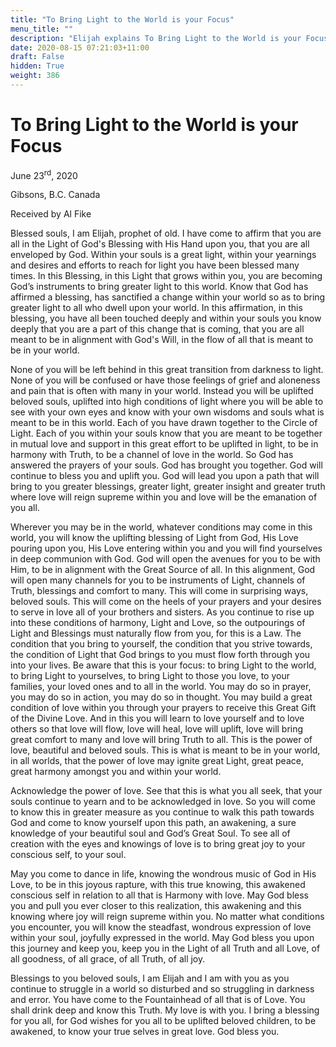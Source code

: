 ```yaml
---
title: "To Bring Light to the World is your Focus"
menu_title: ""
description: "Elijah explains To Bring Light to the World is your Focus"
date: 2020-08-15 07:21:03+11:00
draft: False
hidden: True
weight: 386
---
```

# To Bring Light to the World is your Focus

June 23<sup>rd</sup>, 2020

Gibsons, B.C. Canada

Received by Al Fike



Blessed souls, I am Elijah, prophet of old. I have come to affirm that you are all in the Light of God's Blessing with His Hand upon you, that you are all enveloped by God. Within your souls is a great light, within your yearnings and desires and efforts to reach for light you have been blessed many times. In this Blessing, in this Light that grows within you, you are becoming God’s instruments to bring greater light to this world. Know that God has affirmed a blessing, has sanctified a change within your world so as to bring greater light to all who dwell upon your world. In this affirmation, in this blessing, you have all been touched deeply and within your souls you know deeply that you are a part of this change that is coming, that you are all meant to be in alignment with God's Will, in the flow of all that is meant to be in your world. 

None of you will be left behind in this great transition from darkness to light. None of you will be confused or have those feelings of grief and aloneness and pain that is often with many in your world. Instead you will be uplifted beloved souls, uplifted into high conditions of light where you will be able to see with your own eyes and know with your own wisdoms and souls what is meant to be in this world. Each of you have drawn together to the Circle of Light. Each of you within your souls know that you are meant to be together in mutual love and support in this great effort to be uplifted in light, to be in harmony with Truth, to be a channel of love in the  world. So God has answered the prayers of your souls. God has brought you together. God will continue to bless you and uplift you. God will lead you upon a path that will bring to you greater blessings, greater light, greater insight and greater truth where love will reign supreme within you and love will be the emanation of you all. 

Wherever you may be in the world, whatever conditions may come in this world, you will know the uplifting blessing of Light from God, His Love pouring upon you, His Love entering within you and you will find yourselves in deep communion with God. God will open the avenues for you to be with Him, to be in alignment with the Great Source of all. In this alignment, God will open many channels for you to be instruments of Light, channels of Truth, blessings and comfort to many. This will come in surprising ways, beloved souls. This will come on the heels of your prayers and your desires to serve in love all of your brothers and sisters. As you continue to rise up into these conditions of harmony, Light and Love, so the outpourings of Light and Blessings must naturally flow from you, for this is a Law. The condition that you bring to yourself, the condition that you strive towards, the condition of Light that God brings to you must flow forth through you into your lives.
Be aware that this is your focus: to bring Light to the world, to bring Light to yourselves, to bring Light to those you love, to your families, your loved ones and to all in the world. You may do so in prayer, you may do so in action, you may do so in thought. You may build a great condition of love within you through your prayers to receive this Great Gift of the Divine Love. And in this you will learn to love yourself and to love others so that love will flow, love will heal, love will uplift, love will bring great comfort to many and love will bring Truth to all. This is the power of love, beautiful and beloved souls. This is what is meant to be in your world, in all worlds, that the power of love may ignite great Light, great peace, great harmony amongst you and within your world. 

Acknowledge the power of love. See that this is what you all seek, that your souls continue to yearn and to be acknowledged in love. So you will come to know this in greater measure as you continue to walk this path towards God and come to know yourself upon this path, an awakening, a sure knowledge of your beautiful soul and God’s Great Soul. To see all of creation with the eyes and knowings of love is to bring great joy to your conscious self, to your soul.

May you come to dance in life, knowing the wondrous music of God in His Love, to be in this joyous rapture, with this true knowing, this awakened conscious self in relation to all that is Harmony with love. May God bless you and pull you ever closer to this realization, this awakening and this knowing where joy will reign supreme within you. No matter what conditions you encounter, you will know the steadfast, wondrous expression of love within your soul, joyfully expressed in the world. May God bless you upon this journey and keep you, keep you in the Light of all Truth and all Love, of all goodness, of all grace, of all Truth, of all joy. 

Blessings to you beloved souls, I am Elijah and I am with you as you continue to struggle in a world so disturbed and so struggling in darkness and error. You have come to the Fountainhead of all that is of Love. You shall drink deep and know this Truth. My love is with you. I bring a blessing for you all, for God wishes for you all to be uplifted beloved children, to be awakened, to know your true selves in great love. God bless you.